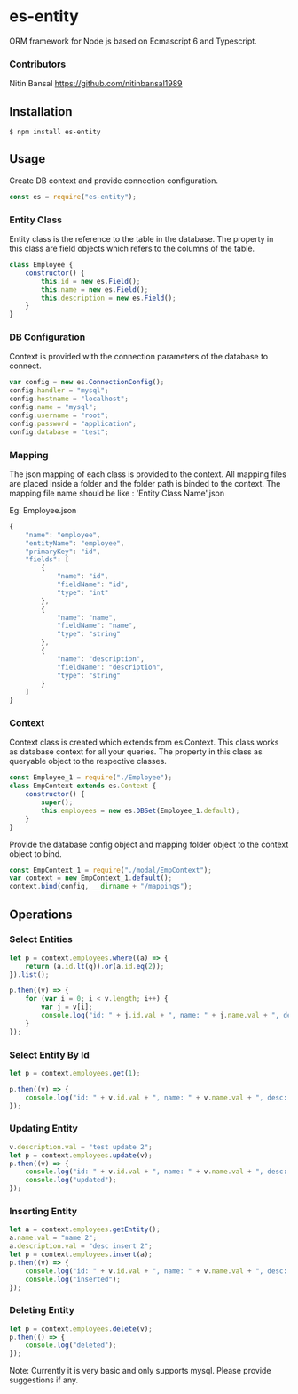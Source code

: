 es-entity
===================

ORM framework for Node js based on Ecmascript 6 and Typescript.


### Contributors

Nitin Bansal https://github.com/nitinbansal1989

## Installation

    $ npm install es-entity

## Usage
Create DB context and provide connection configuration.

```js
const es = require("es-entity");
```

### Entity Class
Entity class is the reference to the table in the database. The property in this class are field objects which refers to the columns of the table. 

```js
class Employee {
    constructor() {
        this.id = new es.Field();
        this.name = new es.Field();
        this.description = new es.Field();
    }
}
```

### DB Configuration
Context is provided with the connection parameters of the database to connect.

```js
var config = new es.ConnectionConfig();
config.handler = "mysql";
config.hostname = "localhost";
config.name = "mysql";
config.username = "root";
config.password = "application";
config.database = "test";
```

### Mapping
The json mapping of each class is provided to the context. All mapping files are placed inside a folder and the folder path is binded to the context. The mapping file name should be like : 'Entity Class Name'.json

Eg: Employee.json

```js
{
    "name": "employee",
    "entityName": "employee",
    "primaryKey": "id",
    "fields": [
        {
            "name": "id",
            "fieldName": "id",
            "type": "int"
        },
        {
            "name": "name",
            "fieldName": "name",
            "type": "string"
        },
        {
            "name": "description",
            "fieldName": "description",
            "type": "string"
        }
    ]
}
```

### Context
Context class is created which extends from es.Context. This class works as database context for all your queries. The property in this class as queryable object to the respective classes. 

```js
const Employee_1 = require("./Employee");
class EmpContext extends es.Context {
    constructor() {
        super();
        this.employees = new es.DBSet(Employee_1.default);
    }
}
```

Provide the database config object and mapping folder object to the context object to bind.

```js
const EmpContext_1 = require("./modal/EmpContext");
var context = new EmpContext_1.default();
context.bind(config, __dirname + "/mappings");
```

## Operations

### Select Entities

```js
let p = context.employees.where((a) => {
    return (a.id.lt(q)).or(a.id.eq(2));
}).list();

p.then((v) => {
    for (var i = 0; i < v.length; i++) {
        var j = v[i];
        console.log("id: " + j.id.val + ", name: " + j.name.val + ", desc: " + j.description.val);
    }
});
```

### Select Entity By Id
```js
let p = context.employees.get(1);

p.then((v) => {
    console.log("id: " + v.id.val + ", name: " + v.name.val + ", desc: " + v.description.val);
});
```

### Updating Entity
```js
v.description.val = "test update 2";
let p = context.employees.update(v);
p.then((v) => {
    console.log("id: " + v.id.val + ", name: " + v.name.val + ", desc: " + v.description.val);
    console.log("updated");
});
```

### Inserting Entity
```js
let a = context.employees.getEntity();
a.name.val = "name 2";
a.description.val = "desc insert 2";
let p = context.employees.insert(a);
p.then((v) => {
    console.log("id: " + v.id.val + ", name: " + v.name.val + ", desc: " + v.description.val);
    console.log("inserted");
});
```

### Deleting Entity
```js
let p = context.employees.delete(v);
p.then(() => {
    console.log("deleted");
});
```

Note: Currently it is very basic and only supports mysql. Please provide suggestions if any.
